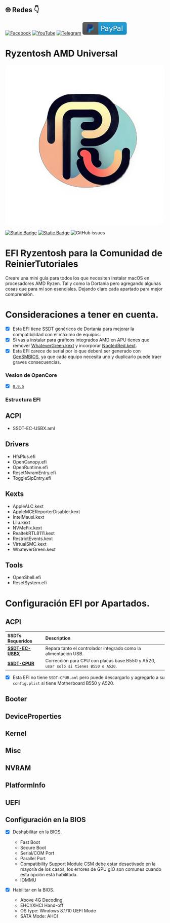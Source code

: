 ## 🌐 Redes 👇
[![Facebook](https://img.shields.io/badge/Facebook-%231877F2.svg?logo=Facebook&logoColor=white)](https://www.facebook.com/groups/reiniertutoriales/) [![YouTube](https://img.shields.io/badge/YouTube-%23FF0000.svg?logo=YouTube&logoColor=white)](https://youtube.com/c/ReinierTutoriales) [![Telegram](https://img.shields.io/badge/Telegram-%26A5E4.svg?logo=Telegram&logoColor=white)](https://t.me/ReinierTutoriales) [![Cómprame un :tea:](https://github.com/ReinierTutoriales/ReinierTutoriales/blob/main/imagenes/paypal.svg)](https://www.paypal.com/paypalme/ReinierTutoriales)

 Ryzentosh AMD Universal
==========================================

  <img src="https://github.com/ReinierTutoriales/ReinierTutoriales/blob/main/imagenes/Logo.png" width="650"/>

[![Static Badge](https://img.shields.io/badge/macOS-Ventura-blue)](https://www.reiniertutoriales.com/topic/96-iso-booteable-de-macos-ventura-1351/)
[![Static Badge](https://img.shields.io/badge/OpenCore-0.9.5-green)](https://github.com/dortania/build-repo/releases/download/OpenCorePkg-2bbda9d/OpenCore-0.9.5-RELEASE.zip)
![GitHub issues](https://img.shields.io/github/issues/Rxxbertx/Lenovo-Legion-5pro-Hackintosh)



</div>



# EFI Ryzentosh para la Comunidad de ReinierTutoriales
Creare una mini guía para todos los que necesiten instalar macOS en procesadores AMD Ryzen. Tal y como la Dortania pero agregando algunas cosas que para mí son esenciales. Dejando claro cada apartado para mejor comprensión.


# Consideraciones a tener en cuenta.
- [x] Esta EFI tiene SSDT genéricos de Dortania para mejorar la compatibilidad con el máximo de equipos.
- [x] Si vas a instalar para gráficos integrados AMD  en APU tienes que remover [WhateverGreen.kext](https://dortania.github.io/builds/?product=WhateverGreen&viewall=true) y incorporar [NootedRed.kext](https://github.com/NootInc/NootedRed).
- [x] Esta EFI carece de serial por lo que deberá ser generado con [GenSMBIOS](https://github.com/corpnewt/GenSMBIOS), ya que cada equipo necesita uno y duplicarlo puede traer graves consecuencias.

### Vesion de OpenCore
- [x] [`0.9.5`](https://dortania.github.io/builds/?product=OpenCorePkg&viewall=true)


### Estructura EFI
## ACPI
- SSDT-EC-USBX.aml
## Drivers
- HfsPlus.efi
- OpenCanopy.efi
- OpenRuntime.efi
- ResetNvramEntry.efi
- ToggleSipEntry.efi
## Kexts
- AppleALC.kext
- AppleMCEReporterDisabler.kext
- IntelMausi.kext
- Lilu.kext
- NVMeFix.kext
- RealtekRTL8111.kext
- RestrictEvents.kext
- VirtualSMC.kext
- WhateverGreen.kext
## Tools
- OpenShell.efi
- ResetSystem.efi

# Configuración EFI por Apartados. 
## ACPI
| SSDTs Requeridos| Description |
| :--- | :--- |
| **[SSDT-EC-USBX](https://dortania.github.io/Getting-Started-With-ACPI/)** | Repara tanto el controlador integrado como la alimentación USB. |
| **[SSDT-CPUR](https://github.com/dortania/Getting-Started-With-ACPI/blob/master/extra-files/compiled/SSDT-CPUR.aml)** | Corrección para CPU con placas base B550 y A520, `usar solo si tienes B550 o A520`.|

- [x] Esta EFI no tiene `SSDT-CPUR.aml` pero puede descargarlo y agregarlo a su `config.plist` si tiene Motherboard B550 y A520.

## Booter

## DeviceProperties

## Kernel

## Misc

## NVRAM

## PlatformInfo

## UEFI

## Configuración en la BIOS
- [x] Deshabilitar en la BIOS.
     - Fast Boot
     - Secure Boot
     - Serial/COM Port
     - Parallel Port
     - Compatibility Support Module CSM debe estar desactivado en la mayoría de los casos, los errores de GPU gIO son comunes cuando esta opción está habilitada.
     - IOMMU
 
 - [x] Habilitar en la BIOS.
      - Above 4G Decoding
      - EHCI/XHCI Hand-off
      - OS type: Windows 8.1/10 UEFI Mode
      - SATA Mode: AHCI





